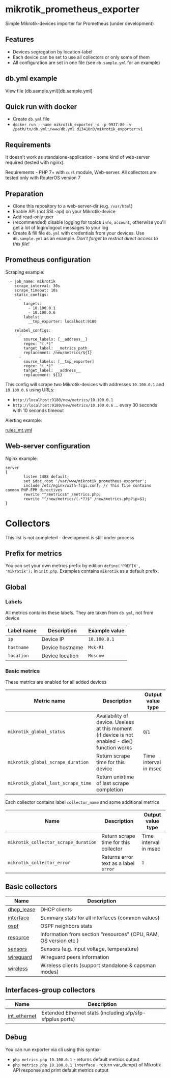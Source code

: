 # mikrotik_prometheus_exporter
Simple Mikrotik-devices importer for Prometheus (under development)

## Features
- Devices segregation by location-label
- Each device can be set to use all collectors or only some of them
- All configuration are set in one file (see `db.sample.yml` for an example)

## db.yml example
View file (db.sample.yml)[db.sample.yml]

## Quick run with docker
- Create `db.yml` file
- `docker run --name mikrotik_exporter -d -p 9937:80 -v /path/to/db.yml:/www/db.yml d13410n3/mikrotik_exporter:v1`

## Requirements
It doesn't work as standalone-application - some kind of web-server required (tested with nginx).

Requirements - PHP 7+ with `curl` module, Web-server. All collectors are tested only with RouterOS version 7


## Preparation
- Clone this repository to a web-server-dir (e.g. `/var/html`)
- Enable API (not SSL-api) on your Mikrotik-device
- Add read-only user
- (recommended) disable logging for topics `info`, `account`, otherwise you'll get a lot of login/logout messages to your log
- Create & fill file `db.yml` with credentials from your devices. Use `db.sample.yml` as an example. *Don't forget to restrict direct access to this file!*


## Prometheus configuration
Scraping example:
```
  - job_name: mikrotik
    scrape_interval: 30s
    scrape_timeout: 10s
    static_configs:
      -
        targets:
          - 10.100.0.1
          - 10.100.0.6
        labels:
          __tmp_exporter: localhost:9180

    relabel_configs:
      -
        source_labels: [__address__]
        regex: "(.*)"
        target_label: __metrics_path__
        replacement: /new/metrics/${1}
      -
        source_labels: [__tmp_exporter]
        regex: "(.*)"
        target_label: __address__
        replacement: ${1}
```
This config will scrape two Mikrotik-devices with addresses `10.100.0.1` and `10.100.0.6` using URLs:
- `http://localhost:9180/new/metrics/10.100.0.1`
- `http://localhost:9180/new/metrics/10.100.0.6`
... every 30 seconds with 10 seconds timeout

Alerting example:

[rules_mt.yml](rules_mt.yml)


## Web-server configuration
Nginx example:
```
server
{
        listen 1488 default;
        set $doc_root '/var/www/mikrotik_prometheus_exporter';
        include /etc/nginx/with-fcgi.conf; // This file contains common PHP-FPM directives
        rewrite "^/metrics$" /metrics.php;
        rewrite "^/new/metrics/(.*?)$" /new/metrics.php?ip=$1;
}
```



# Collectors
This list is not completed - development is still under process

## Prefix for metrics
You can set your own metrics prefix by edition `define('PREFIX', 'mikrotik');` in `init.php`. Examples contains `mikrotik` as a default prefix.

## Global

### Labels
All metrics contains these labels. They are taken from `db.yml`, not from device

| Label name | Description | Example value |
| ---------- | ----------- | ------------- |
| `ip` | Device IP | `10.100.0.1` |
| `hostname` | Device hostname | `Msk-R1` |
| `location` | Device location | `Moscow` |

### Basic metrics
These metrics are enabled for all added devices

| Metric name | Description | Output value type |
| ----------- | ----------- | -------------------- |
| `mikrotik_global_status` | Availability of device. Useless at this moment (if device is not enabled - die() function works | `0`/`1` |
| `mikrotik_global_scrape_duration` | Return scrape time for this device | Time interval in msec |
| `mikrotik_global_last_scrape_time` | Return unixtime of last scrape completion |

Each collector contains label `collector_name` and some additional metrics

| Name | Description | Output value type |
| ---- | ----------- | ----------------- |
| `mikrotik_collector_scrape_duration` | Return scrape time for this collector | Time interval in msec |
| `mikrotik_collector_error` | Returns error text as a label `error` | `1` |

## Basic collectors

| Name | Description |
| ---- | ----------- |
| [dhcp_lease](docs/dhcp_lease.md) | DHCP clients |
| [interface](docs/interface.md) | Summary stats for all interfaces (common values) |
| [ospf](docs/ospf.md) | OSPF neighbors stats |
| [resource](docs/resource.md) | Information from section "resources" (CPU, RAM, OS version etc.) |
| [sensors](docs/sensors.md) | Sensors (e.g. input voltage, temperature) |
| [wireguard](docs/wireguard.md) | Wireguard peers information |
| [wireless](docs/wireguard.md) | Wireless clients (support standalone & capsman modes) |

## Interfaces-group collectors

| Name | Description |
| ---- | ----------- |
| [int_ethernet](docs/int_ethernet.md) | Extended Ethernet stats (including sfp/sfp-sfpplus ports) |


## Debug

You can run exporter via cli using this syntax:
- `php metrics.php 10.100.0.1` - returns default metrics output
- `php metrics.php 10.100.0.1 interface` - return var_dump() of Mikrotik API response and print default metrics output
